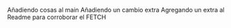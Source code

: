 Añadiendo cosas al main
Añadiendo un cambio extra
Agregando un extra al Readme para corroborar el FETCH
